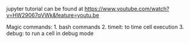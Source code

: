 jupyter tutorial can be found at
https://www.youtube.com/watch?v=HW29067qVWk&feature=youtu.be
    
Magic commands:
    1. bash commands
    2. timeit: to time cell execution
    3. debug: to run a cell in debug mode
